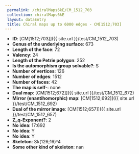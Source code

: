 ```yaml
--- 
 permalink: /chiralMaps6kE/CM_1512_703 
 collection: chiralMaps6kE
 layout: dataEntry
 title: Chiral maps up to 6000 edges - CM[1512;703]
---
```


- **ID**: [CM[1512;703]]({{ site.url }}/test/CM_1512_703)
- **Genus of the underlying surface**: 673
- **Length of the face**: 72
- **Valency**: 24
- **Length of the Petrie polygon**: 252
- **Is the automorphism group solvable?**: S
- **Number of vertices**: 126
- **Number of edges**: 1512
- **Number of faces**: 42
- **The map is self-**: none
- **Dual map**: [CM[1512;672]]({{ site.url }}/test/CM_1512_672)
- **Mirror (enantihomorphic) map**: [CM[1512;692]]({{ site.url }}/test/CM_1512_692)
- **Dual of the mirror image**: [CM[1512;657]]({{ site.url }}/test/CM_1512_657)
- **Z_q-Exponent?**: 2
- **No idea**:  17:692
- **No idea**: Y
- **No idea**: Y
- **Skeleton**: Sk(126;16)^4
- **Some other kind of skeleton**: nan
